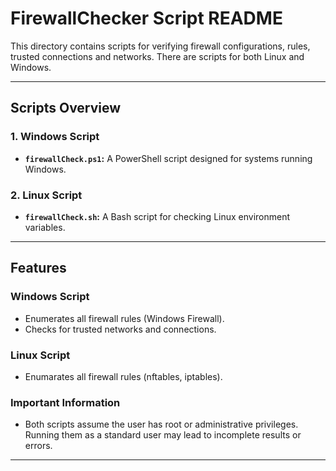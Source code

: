 # **FirewallChecker Script README**

This directory contains scripts for verifying firewall configurations, rules, trusted connections and networks. There are scripts for both Linux and Windows.

---

## **Scripts Overview**

### **1. Windows Script**

- **`firewallCheck.ps1`:** A PowerShell script designed for systems running Windows.

### **2. Linux Script**

- **`firewallCheck.sh`:** A Bash script for checking Linux environment variables.

---

## **Features**

### **Windows Script**

- Enumerates all firewall rules (Windows Firewall).
- Checks for trusted networks and connections.

### **Linux Script**

- Enumarates all firewall rules (nftables, iptables).

### Important Information

- Both scripts assume the user has root or administrative privileges. Running them as a standard user may lead to incomplete results or errors.

---
